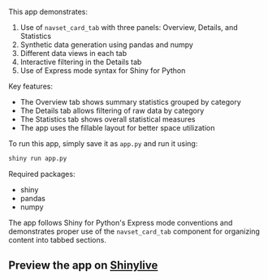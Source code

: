 This app demonstrates:

1. Use of `navset_card_tab` with three panels: Overview, Details, and Statistics
2. Synthetic data generation using pandas and numpy
3. Different data views in each tab
4. Interactive filtering in the Details tab
5. Use of Express mode syntax for Shiny for Python

Key features:
- The Overview tab shows summary statistics grouped by category
- The Details tab allows filtering of raw data by category
- The Statistics tab shows overall statistical measures
- The app uses the fillable layout for better space utilization

To run this app, simply save it as `app.py` and run it using:
```bash
shiny run app.py
```

Required packages:
- shiny
- pandas
- numpy

The app follows Shiny for Python's Express mode conventions and demonstrates proper use of the `navset_card_tab` component for organizing content into tabbed sections.
## Preview the app on [Shinylive](https://shinylive.io/py/app/#h=0&code=NobwRAdghgtgpmAXAAjFADugdOgnmAGlQGMB7CAFzkqVQEsZ1SAnC5dKCAEygGdk+7LgB0IDJq2QQAro1wD+EdKIBmzUjGS8AFnQjzxLNszhRiFOgDc4q9Zp17cWOAA90J3v0OS96aRSJpOiITbjhmUVEAYmQAcWpwqCotDTgtXEptOAtiZB4KKFElLGZOLg0sXjg4LgAKAEYAJgBmAEpRXigAGzheAH18qGQAXiEsABEkqAAxUvhakFFkZeQAcny4VZR0LiwNvtKIAHM4Wt4C1mHVxoAGFoBaG-rH+tWiai4r24em++bXohqOAARyu41WrQISxWqxM1hkmxQxUO5RgWAgLBg3QaN1xRFuNyIzQAbABWSHQ5araRiCi8LZSbAoioovQUWqkwnIeqcolkikQFZrYhJOBHFi4BnIsoVYjaUh0YinYCrACiPXM6jExHpRFWAGEuqQKLpjm81tNSKQuKsALp88miAC+7Qg0WQAGVsuwoCdkKR0BZyLxREEcL64H0A3TahYKD1hsIwB7ur1kJMdAAjUhQZgiQjIFR0LpdKCZhMAFWY0jgrvd+pMoqkUEsVTYIrzyAKmeQpdwpH8ogA7nQTcgw9BW9k+h2uH1u7U6J8k9220nWohKcgtzEAPLWZiWOhwIfICtlrcjscTlt9DgQOBdWpJ-fhI8n9ebwVClZh7TNZ9k1TfhX0PY8h3XLchSglYAAFQi4cI9imPo1FgGxvx-PI4BULRgL6XhZCxZhcFqDcYKwwiYGI+RRk6Hp+kGLAjnUaR0EzUjVhFKhxRIiEsF9I4FgorCYThagawZFV4E4c1Viou0oUw0SsOpWl6RQaTTAgOSFNtEShRdEoB24WpGldFShSomisDILpZAgfhRhVABBSwjmQAAlOB4UkvUK2NbovJ8iTNj1NyPIAVXUuSAoKLpkGi0d6X05SVJMChpGYQVrNzXAtx3dNsigYt+HPTNL1HbRxzodFb3vR9APGYrSs-ESw18fwCMfOBzGfNLRKTbixQlJMlMslYky9DU2H1UVePywgDJWOUFSVXhhmAJMXJLJNbWQABqXs6HOM58MGFVhoWu0sBpOhgRrMiLNE56sJE+CPiQwZULmDCVMQ3Ciy6KgTDnQYyK-CbljoXDOooWz5olMiRlGbbdqQZasIyrKcvOqZMeQbHsrwhiBimYB6N6MmCkuxG+P24ZRjhhGeKR1pUug5SYg9AoLHORUyovZSr2qm9LDvThGqm3mTpyEMwHIgblj-ADpaSWXFSCj0iLyyCle3fWPrCZhkIKH70JEgGtF5-pcpIiGCfOJInJJqmmMQ3hiGYOhM1OVpjJpOpzIJomcpt4AVXEhE5Luuk7VtMAnSIcBoHgWgwBMB66BMeBKF4LAKBcCgCzAMhKGoYuUDAUQsQodAjXjH2ilkPBRHvHgQzdfWhUT20gA)
